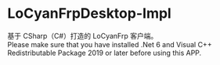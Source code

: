 # LoCyanFrpDesktop-Impl

基于 CSharp（C#）打造的 LoCyanFrp 客户端。  
Please make sure that you have installed .Net 6 and Visual C++ Redistributable Package 2019 or later before using this APP. 
